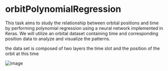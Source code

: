 # orbitPolynomialRegression
This task aims to study the relationship between orbital positions and time by performing polynomial regression using a neural network implemented in Keras. We will utilize an orbital dataset containing time and corresponding position data to analyze and visualize the patterns.

the data set is composed of two layers 
the time slot and the position of the orbit at this time

![image](https://github.com/user-attachments/assets/63767eb4-0793-4f81-a1df-fc5c4e433005)
